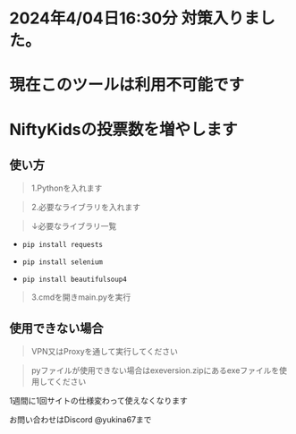 # 2024年4/04日16:30分 対策入りました。


# 現在このツールは利用不可能です

# NiftyKidsの投票数を増やします














## 使い方
>1.Pythonを入れます


>2.必要なライブラリを入れます


>↓必要なライブラリ一覧


- ```pip install requests ```


- ```pip install selenium ```


- ```pip install beautifulsoup4```



> 3.cmdを開きmain.pyを実行

## 使用できない場合
>VPN又はProxyを通して実行してください


>pyファイルが使用できない場合はexeversion.zipにあるexeファイルを使用してください

1週間に1回サイトの仕様変わって使えなくなります



お問い合わせはDiscord @yukina67まで
